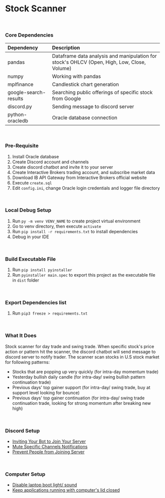 # Stock Scanner

 <br />

### Core Dependencies
|Dependency|Description|
|:---------|:----------|
| pandas | Dataframe data analysis and manipulation for stock's OHLCV (Open, High, Low, Close, Volume)|
| numpy | Working with pandas |
| mplfinance | Candlestick chart generation |
| google-search-results | Searching public offerings of specific stock from Google |
| discord\.py | Sending message to discord server |
| python-oracledb | Oracle database connection | 

 <br />

### Pre-Requisite
1. Install Oracle database
2. Create Discord account and channels
3. Create discord chatbot and invite it to your server
4. Create Interactive Brokers trading account, and subscribe market data 
5. Download IB API Gateway from Interactive Brokers official website
6. Execute `create.sql`
7. Edit `config.ini`, change Oracle login credentials and logger file directory

 <br />

### Local Debug Setup

1. Run `py -m venv VENV_NAME` to create project virtual environment
2. Go to venv directory, then execute `activate`
3. Run `pip install -r requirements.txt` to install dependencies
4. Debug in your IDE

 <br />

### Build Executable File
1. Run `pip install pyinstaller`
2. Run `pyinstaller main.spec` to export this project as the executable file in `dist` folder 

<br />

### Export Dependencies list
1. Run `pip3 freeze > requirements.txt`

<br />

### What It Does
Stock scanner for day trade and swing trade. When specific stock's price action or pattern hit the scanner, the discord chatbot will send message to discord server to notify trader. The scanner scan stocks in U.S stock market for following patterns:

- Stocks that are popping up very quickly (for intra-day momentum trade)
- Yesterday bullish daily candle (for intra-day/ swing bullish pattern continuation trade)
- Previous days' top gainer support (for intra-day/ swing trade, buy at support level looking for bounce)
- Previous days' top gainer continuation (for intra-day/ swing trade continuation trade, looking for strong momentum after breaking new high)
<br />

### Discord Setup
- [Inviting Your Bot to Join Your Server](https://www.sprinklr.com/help/articles/discord/create-a-discord-bot-account/645875020104980882a57cb7)
- [Mute Specific Channels Notifications](https://support.discord.com/hc/en-us/articles/209791877-How-do-I-mute-and-disable-notifications-for-specific-channels)
- [Prevent People from Joining Server](https://www.youtube.com/watch?v=j9OFFZw2beY&ab_channel=NoIntroTutorials)
<br />

### Computer Setup
- [Disable laptop boot light/ sound](https://www.asus.com/support/faq/1050213/)
- [Keep applications running with computer's lid closed](https://www.pcmag.com/how-to/how-to-run-your-laptop-with-the-lid-closed)